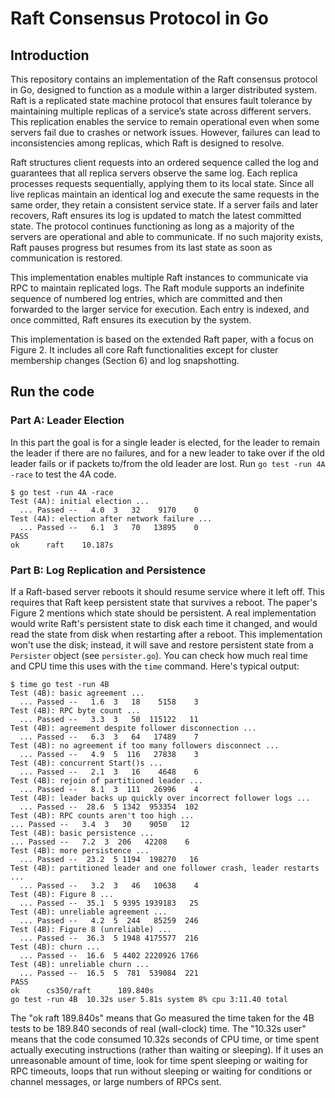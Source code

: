 # Raft Consensus Protocol in Go

## Introduction

This repository contains an implementation of the Raft consensus protocol in Go, designed to function as a module within a larger distributed system. Raft is a replicated state machine protocol that ensures fault tolerance by maintaining multiple replicas of a service’s state across different servers. This replication enables the service to remain operational even when some servers fail due to crashes or network issues. However, failures can lead to inconsistencies among replicas, which Raft is designed to resolve.

Raft structures client requests into an ordered sequence called the log and guarantees that all replica servers observe the same log. Each replica processes requests sequentially, applying them to its local state. Since all live replicas maintain an identical log and execute the same requests in the same order, they retain a consistent service state. If a server fails and later recovers, Raft ensures its log is updated to match the latest committed state. The protocol continues functioning as long as a majority of the servers are operational and able to communicate. If no such majority exists, Raft pauses progress but resumes from its last state as soon as communication is restored.

This implementation enables multiple Raft instances to communicate via RPC to maintain replicated logs. The Raft module supports an indefinite sequence of numbered log entries, which are committed and then forwarded to the larger service for execution. Each entry is indexed, and once committed, Raft ensures its execution by the system.

This implementation is based on the extended Raft paper, with a focus on Figure 2. It includes all core Raft functionalities except for cluster membership changes (Section 6) and log snapshotting.

## Run the code

### Part A: Leader Election

In this part the goal is for a single leader is elected, for the leader to remain the leader if there are no failures, and for a new leader to take over if the old leader fails or if packets to/from the old leader are lost. Run `go test -run 4A -race` to test the 4A code.

```
$ go test -run 4A -race
Test (4A): initial election ...
  ... Passed --   4.0  3   32    9170    0
Test (4A): election after network failure ...
  ... Passed --   6.1  3   70   13895    0
PASS
ok      raft    10.187s
```

### Part B: Log Replication and Persistence

If a Raft-based server reboots it should resume service where it left off. This requires that Raft keep persistent state that survives a reboot. The paper's Figure 2 mentions which state should be persistent. A real implementation would write Raft's persistent state to disk each time it changed, and would read the state from disk when restarting after a reboot. This implementation won't use the disk; instead, it will save and restore persistent state from a `Persister` object (see `persister.go`). You can check how much real time and CPU time this uses with the `time` command. Here's typical output:

```
$ time go test -run 4B
Test (4B): basic agreement ...
  ... Passed --   1.6  3   18    5158    3
Test (4B): RPC byte count ...
  ... Passed --   3.3  3   50  115122   11
Test (4B): agreement despite follower disconnection ...
  ... Passed --   6.3  3   64   17489    7
Test (4B): no agreement if too many followers disconnect ...
  ... Passed --   4.9  5  116   27838    3
Test (4B): concurrent Start()s ...
  ... Passed --   2.1  3   16    4648    6
Test (4B): rejoin of partitioned leader ...
  ... Passed --   8.1  3  111   26996    4
Test (4B): leader backs up quickly over incorrect follower logs ...
  ... Passed --  28.6  5 1342  953354  102
Test (4B): RPC counts aren't too high ...
... Passed --   3.4  3   30    9050   12
Test (4B): basic persistence ...
... Passed --   7.2  3  206   42208    6
Test (4B): more persistence ...
  ... Passed --  23.2  5 1194  198270   16
Test (4B): partitioned leader and one follower crash, leader restarts ...
  ... Passed --   3.2  3   46   10638    4
Test (4B): Figure 8 ...
  ... Passed --  35.1  5 9395 1939183   25
Test (4B): unreliable agreement ...
  ... Passed --   4.2  5  244   85259  246
Test (4B): Figure 8 (unreliable) ...
  ... Passed --  36.3  5 1948 4175577  216
Test (4B): churn ...
  ... Passed --  16.6  5 4402 2220926 1766
Test (4B): unreliable churn ...
  ... Passed --  16.5  5  781  539084  221
PASS
ok      cs350/raft      189.840s
go test -run 4B  10.32s user 5.81s system 8% cpu 3:11.40 total
```

The "ok raft 189.840s" means that Go measured the time taken for the 4B tests to be 189.840 seconds of real (wall-clock) time. The "10.32s user" means that the code consumed 10.32s seconds of CPU time, or time spent actually executing instructions (rather than waiting or sleeping). If it uses an unreasonable amount of time, look for time spent sleeping or waiting for RPC timeouts, loops that run without sleeping or waiting for conditions or channel messages, or large numbers of RPCs sent.
